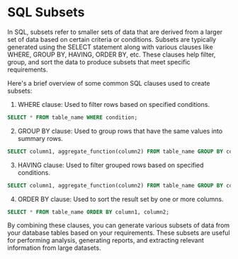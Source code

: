 # SQL Subsets

In SQL, subsets refer to smaller sets of data that are derived from a larger set of data based on certain criteria or conditions. Subsets are typically generated using the SELECT statement along with various clauses like WHERE, GROUP BY, HAVING, ORDER BY, etc. These clauses help filter, group, and sort the data to produce subsets that meet specific requirements.

Here's a brief overview of some common SQL clauses used to create subsets:

1. WHERE clause: Used to filter rows based on specified conditions.

```sql
SELECT * FROM table_name WHERE condition;
```

2. GROUP BY clause: Used to group rows that have the same values into summary rows.

```sql
SELECT column1, aggregate_function(column2) FROM table_name GROUP BY column1;
```

3. HAVING clause: Used to filter grouped rows based on specified conditions.

```sql
SELECT column1, aggregate_function(column2) FROM table_name GROUP BY column1 HAVING condition;
```

4. ORDER BY clause: Used to sort the result set by one or more columns.

```sql
SELECT * FROM table_name ORDER BY column1, column2;
```

By combining these clauses, you can generate various subsets of data from your database tables based on your requirements. These subsets are useful for performing analysis, generating reports, and extracting relevant information from large datasets.
